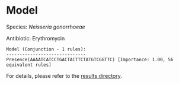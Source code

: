 
# Model

Species: *Neisseria gonorrhoeae*

Antibiotic: Erythromycin

```
Model (Conjunction - 1 rules):
------------------------------
Presence(AAAATCATCCTGACTACTTCTATGTCGGTTC) [Importance: 1.00, 56 equivalent rules]

```

For details, please refer to the [results directory](../../../../../results/scm_b/neisseria%20gonorrhoeae/erythromycin/repeat_4/).

